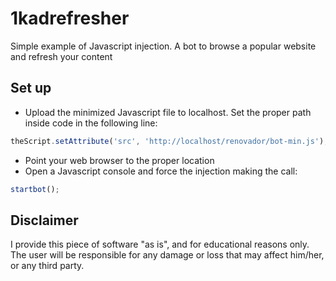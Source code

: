 # 1kadrefresher
Simple example of Javascript injection. A bot to browse a popular website and refresh your content

## Set up
- Upload the minimized Javascript file to localhost. Set the proper path inside code in the following line:
``` Javascript
theScript.setAttribute('src', 'http://localhost/renovador/bot-min.js');
```
- Point your web browser to the proper location
- Open a Javascript console and force the injection making the call:
``` Javascript
startbot();
```
## Disclaimer
I provide this piece of software "as is", and for educational reasons only. The user will be responsible for any damage or loss that may affect him/her, or any third party.

